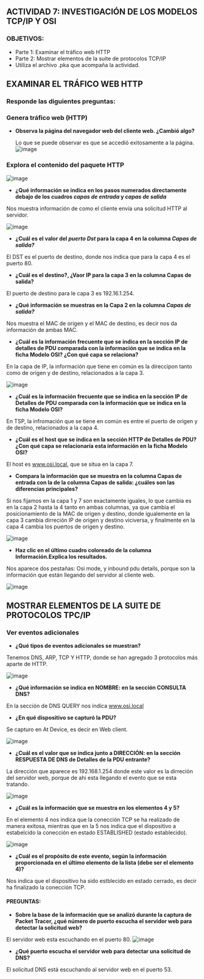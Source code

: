 ## ACTIVIDAD 7: INVESTIGACIÓN DE LOS MODELOS TCP/IP Y OSI

### OBJETIVOS:
- Parte 1: Examinar el tráfico web HTTP
-  Parte 2: Mostrar elementos de la suite de protocolos TCP/IP
-  Utiliza el archivo .pka que acompaña la actividad.

## EXAMINAR EL TRÁFICO WEB HTTP
### Responde las diguientes preguntas:

### Genera tráfico web (HTTP)

- **Observa la página del navegador web del cliente web. ¿Cambió algo?**
   
  Lo que se puede observar es que se accedió exitosamente a la página.
  ![image](https://github.com/Fx2048/COMU_TEAM/assets/151795724/7df9d172-2cb6-49d9-8a69-2b7f581998b6)
  
### Explora el contenido del paquete HTTP
![image](https://github.com/Fx2048/COMU_TEAM/assets/151795724/4a8b2548-c2ef-4644-84f1-761b9f07afa1)

- **¿Qué información se indica en los pasos numerados directamente debajo de los cuadros *capas de entrada* y *capas de salida***

Nos muestra información de como el cliente envía una solicitud HTTP al servidor.

![image](https://github.com/Fx2048/COMU_TEAM/assets/151795724/51a570a3-a91a-4100-a4b6-c78a1471b529)
- **¿Cuál es el valor del *puerto Dst* para la capa 4 en la columna *Capas de salida?***

El DST es el puerto de destino, donde nos indica que para la capa 4 es el puerto 80.

- **¿Cuál es el destino?, ¿Vaor IP para la capa 3 en la columna Capas de salida?**

El puerto de destino para le capa 3 es 192.16.1.254.

- **¿Qué información se muestras en la Capa 2 en la columna *Capas de salida?***

Nos muestra el MAC de origen y el MAC de destino, es decir nos da información de ambas MAC.

- **¿Cuál es la información frecuente que se indica en la sección IP de detalles de PDU comparada con la información que se indica en la ficha Modelo OSI? ¿Con qué capa se relaciona?**

En la capa de IP, la información que tiene en común es la direccipon tanto como de origen y de destino, relacionados a la capa 3.

![image](https://github.com/Fx2048/COMU_TEAM/assets/151795724/53b0cb39-d882-417c-91c6-7bfc6354bc73)

- **¿Cuál es la información frecuente que se indica en la sección IP de Detalles de PDU comparada con la información que se indica en la ficha Modelo OSI?**

En TSP, la infromación que se tiene en común es entre el puerto de origen y de destino, relacionados a la capa 4.

- **¿Cuál es el host que se indica en la sección HTTP de Detalles de PDU? ¿Con qué capa se relacionaría esta información en la ficha Modelo OSI?**

El host es www.osi.local, que se situa en la capa 7.

- **Compara la información que se muestra en la columna Capas de entrada con la de la columna Capas de salida: ¿cuáles son las diferencias principales?**

Si nos fijamos en la capa 1 y 7 son exactamente iguales, lo que cambia es en la capa 2 hasta la 4 tanto en ambas columnas, ya que cambia el posicionamiento de la MAC de origen y destino, donde igualemente en la capa 3 cambia dirreción IP de origen y destino viciversa, y finalmente en la capa 4 cambia los puertos de origen y destino.

![image](https://github.com/Fx2048/COMU_TEAM/assets/151795724/08fe0254-5ca4-4701-941c-417dddb3673e)

- **Haz clic en el último cuadro coloreado de la columna Información.Explica los resultados.**

Nos aparece dos pestañas: Osi mode, y inbound pdu details, porque son la información que están llegando del servidor al cliente web. 

![image](https://github.com/Fx2048/COMU_TEAM/assets/151795724/75747f92-1104-4603-b794-18c7b8660777)

## MOSTRAR ELEMENTOS DE LA SUITE DE PROTOCOLOS TPC/IP

### Ver eventos adicionales

- **¿Qué tipos de eventos adicionales se muestran?**

Tenemos DNS, ARP, TCP Y HTTP, donde se han agregado 3 protocolos más aparte de HTTP.

![image](https://github.com/Fx2048/COMU_TEAM/assets/151795724/900e1427-e07b-4e78-9cb4-36e4fa3b7dea)

- **¿Qué información se indica en NOMBRE: en la sección CONSULTA DNS?**

En la sección de DNS QUERY  nos indica www.osi.local 

- **¿En qué dispositivo se capturó la PDU?**

Se capturo en At Device, es decir en Web client.

![image](https://github.com/Fx2048/COMU_TEAM/assets/151795724/5770109c-38ff-4326-abe4-4d32ca8aed3d)

- **¿Cuál es el valor que se indica junto a DIRECCIÓN: en la sección RESPUESTA DE DNS de Detalles de la PDU entrante?**

La dirección que aparece es 192.168.1.254 donde este valor es la dirreción del servidor web, porque de ahi esta llegando el evento que se esta tratando.

![image](https://github.com/Fx2048/COMU_TEAM/assets/151795724/da2a9007-db3f-4922-af99-6c708e046daf)

-  **¿Cuál es la información que se muestra en los elementos 4 y 5?**

En el elemento 4 nos indica que la conección TCP se ha realizado de manera exitosa, mientras que en la 5 nos indica que el dispositivo a estabelcido la conección en estado ESTABLISHED (estado establecido).

![image](https://github.com/Fx2048/COMU_TEAM/assets/151795724/412f2748-9280-4a92-8f30-64f16a7e41b0)

-  **¿Cuál es el propósito de este evento, según la información proporcionada en el último elemento de la lista (debe ser el elemento 4)?**

Nos indica que el dispositivo ha sido estblecido en estado cerrado, es decir ha finalizado la conección TCP.

#### PREGUNTAS:

- **Sobre la base de la información que se analizó durante la captura de Packet Tracer, ¿qué número de puerto escucha el servidor web para detectar la solicitud web?**

El servidor web esta escuchando en el puerto 80.
![image](https://github.com/Fx2048/COMU_TEAM/assets/151795724/a37c002e-0945-48c7-bcce-f8bcf423636d)

- **¿Qué puerto escucha el servidor web para detectar una solicitud de DNS?**

El solicitud DNS está escuchando al servidor web en el puerto 53.
